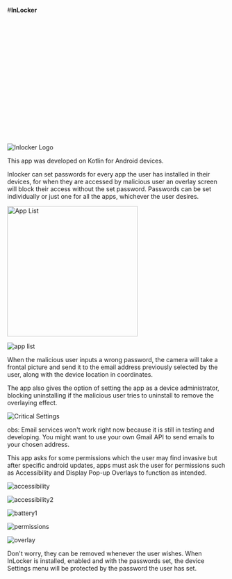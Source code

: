#**InLocker**

<!-- Generator: Adobe Illustrator 23.0.2, SVG Export Plug-In . SVG Version: 6.00 Build 0)  -->
<svg version="1.1" id="Layer_1" width="200" height="auto" xmlns="http://www.w3.org/2000/svg" xmlns:xlink="http://www.w3.org/1999/xlink" x="0px" y="0px"
	 viewBox="0 0 106.6 144.6" style="enable-background:new 0 0 106.6 144.6;" xml:space="preserve">
<style type="text/css">
	.st0{fill:#052867;}
</style>
<g>
	<g>
		<path class="st0" d="M13.7,10.2c0-1.9,0.7-3.6,2.2-5C17.3,3.8,19,3.1,21,3.1c1.9,0,3.6,0.7,5,2.1c1.4,1.4,2.1,3.1,2.1,5
			c0,2-0.7,3.7-2.1,5.1c-1.4,1.4-3.1,2.1-5,2.1c-2,0-3.7-0.7-5.1-2.1C14.4,13.9,13.7,12.2,13.7,10.2z"/>
		<path class="st0" d="M16.2,51.1H28V21.4H13.9v30C14.7,51.2,15.4,51.1,16.2,51.1z"/>
	</g>
	<path class="st0" d="M48.2,51.1v-3.6c0-7,5.7-12.8,12.8-12.8c7,0,12.7,5.7,12.8,12.7h0v3.6h10.2c1.1,0,2.1,0.2,3.1,0.4v-4h0
		c0,0,0,0,0,0v0h0c0-14.4-11.7-26-26-26c-4.7,0-9.1,1.2-12.9,3.4v-3.6H34.8v29.9H48.2z"/>
	<path class="st0" d="M87,100.9v31.6H73.7V80.3H87v2.8c2.2-0.9,5.1-1.7,8.2-2.1V62.4c0-5.1-3.5-9.5-8.2-10.8V74H73.7V51.1H48.2V74
		h-0.1v0H34.8V51.1H28v23.4H13.9V51.3c-5.1,1.1-9,5.6-9,11v67.7c0,6.2,5,11.3,11.3,11.3h67.7c6.2,0,11.3-5,11.3-11.3V94.5
		C90.9,95.5,87.5,97.6,87,100.9z M48.2,132.4H13.9V80.3h14.2l0,39.3h20.1L48.2,132.4z M58.5,132.4l-10.2-24.7l0,5.8H35V80.3h13.3
		l0,25.1l9-25.1h13.1L61,106.7l9.7,25.7H58.5z"/>
	<path class="st0" d="M95.2,81v13.4c2.5-0.6,5.3-0.9,8-0.9V80.3C100.8,80.3,97.9,80.6,95.2,81z"/>
</g>
</svg>

![Inlocker Logo](https://github.com/user-attachments/assets/99000a8e-3663-4078-8c5e-ceff9ebff249)


This app was developed on Kotlin for Android devices.

Inlocker can set passwords for every app the user has installed in their devices,
for when they are accessed by malicious user an overlay screen will block their access without the set password.
Passwords can be set individually or just one for all the apps, whichever the user desires.

<img src="https://github.com/user-attachments/assets/a18d1081-114f-4cee-bbbe-729764cd916e" alt="App List" width="300"/>

![app list](https://github.com/user-attachments/assets/a18d1081-114f-4cee-bbbe-729764cd916e)

When the malicious user inputs a wrong password, the camera will take a frontal picture and send it
to the email address previously selected by the user, along with the device location in coordinates.

The app also gives the option of setting the app as a device administrator, blocking uninstalling
if the malicious user tries to uninstall to remove the overlaying effect.

![Critical Settings](https://github.com/user-attachments/assets/d8b3ebfd-e0f9-431f-b4f4-cc52b0c0c2e7)

obs: Email services won't work right now because it is still in testing and developing. You might want to use your own Gmail API to send emails to your chosen address.

This app asks for some permissions which the user may find invasive but after specific android updates, apps must ask the user for permissions
such as Accessibility and Display Pop-up Overlays to function as intended. 

![accessibility](https://github.com/user-attachments/assets/fc34eecf-9e9f-4b19-9aef-55ea8590e600)

![accessibility2](https://github.com/user-attachments/assets/5d9e8362-061b-4b88-8b34-4272ccba56cf)

![battery1](https://github.com/user-attachments/assets/cf2d8d9a-6310-4fc7-beda-86df0c2e45d8)

![permissions](https://github.com/user-attachments/assets/d50c8759-8d30-464f-899a-911e97c173ba)

![overlay](https://github.com/user-attachments/assets/1d87a073-e291-463a-b537-36e6031be812)

Don't worry, they can be removed whenever the user wishes. When InLocker is installed, enabled and with the passwords set, the device Settings menu will be protected by the password the user has set.
